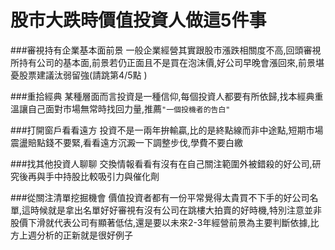 # 股市大跌時價值投資人做這5件事

###審視持有企業基本面前景
一般企業經營其實跟股市漲跌相關度不高,回頭審視所持有公司的基本面,前景若仍正面且不是買在泡沫價,好公司早晚會漲回來,前景堪憂股票建議汰弱留強(請跳第4/5點 )

###重拾經典
某種層面而言投資是一種信仰,每個投資人都要有所依歸,找本經典重溫讓自己面對市場無常時找回力量,推薦`"一個投機者的告白"`

###打開窗戶看看遠方
投資不是一兩年拚輸贏,比的是終點線而非中途點,短期市場震盪賠點錢不要緊,看看遠方沉澱一下調整步伐,學費不要白繳

###找其他投資人聊聊
交換情報看看有沒有在自己關注範圍外被錯殺的好公司,研究後再與手中持股比較吸引力與催化劑

###從關注清單挖掘機會
價值投資者都有一份平常覺得太貴買不下手的好公司名單,這時候就是拿出名單好好審視有沒有公司在跳樓大拍賣的好時機,特別注意並非股價下滑就代表公司有顯著低估,還是要以未來2-3年經營前景為主要判斷依據,比方上週分析的正新就是很好例子
